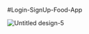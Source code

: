 #Login-SignUp-Food-App

![Untitled design-5](https://github.com/khushipatel04/Login-SignUp-Food-App-UI-React-Native/assets/98440458/0a0b4d45-77b0-4843-be78-0294c4408652)

